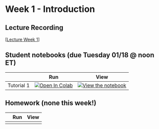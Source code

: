 # Week 1 - Introduction

## Lecture Recording

[[Lecture Week 1](https://www.youtube.com/watch?v=Ac_Gbb-jIZo)]

## Student notebooks (due Tuesday 01/18 @ noon ET)

|   | Run | View |
| - | --- | ---- |
| Tutorial 1 | [![Open In Colab](https://colab.research.google.com/assets/colab-badge.svg)](https://colab.research.google.com/github/CIS-522/course-content/blob/main/W01_Introduction/students/CIS_522_W1D1_Tutorial_–_Student_Version.ipynb) | [![View the notebook](https://img.shields.io/badge/render-nbviewer-orange.svg)](https://nbviewer.jupyter.org/github/CIS-522/course-content/blob/main/W01_Introduction/students/CIS_522_W1D1_Tutorial_–_Student_Version.ipynb?flush_cache=true) |


## Homework (none this week!)
|   | Run | View |
| - | --- | ---- |
|  |  |
